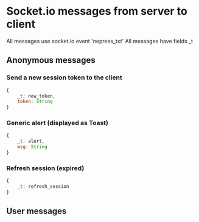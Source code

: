 # Socket.io messages from server to client

All messages use socket.io event 'nepress_txt'
All messages have fields _t

## Anonymous messages

### Send a new session token to the client

```javascript
{
    _t: new_token,
    token: String
}
```

### Generic alert (displayed as Toast)

```javascript
{
    _t: alert,
    msg: String
}
```

### Refresh session (expired)

```javascript
{
    _t: refresh_session
}
```

## User messages
